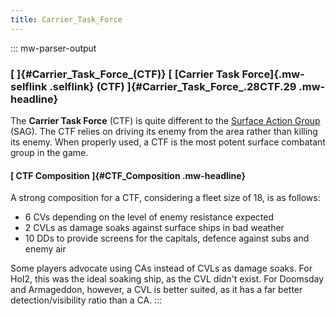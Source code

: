 ```yaml
---
title: Carrier_Task_Force
---
```

::: mw-parser-output
### [ ]{#Carrier_Task_Force_(CTF)} [ [Carrier Task Force]{.mw-selflink .selflink} (CTF) ]{#Carrier_Task_Force_.28CTF.29 .mw-headline}

The **Carrier Task Force** (CTF) is quite different to the [Surface
Action Group](/wiki/Surface_Action_Group "Surface Action Group") (SAG).
The CTF relies on driving its enemy from the area rather than killing
its enemy. When properly used, a CTF is the most potent surface
combatant group in the game.

#### [ CTF Composition ]{#CTF_Composition .mw-headline}

A strong composition for a CTF, considering a fleet size of 18, is as
follows:

-   6 CVs depending on the level of enemy resistance expected
-   2 CVLs as damage soaks against surface ships in bad weather
-   10 DDs to provide screens for the capitals, defence against subs and
    enemy air

Some players advocate using CAs instead of CVLs as damage soaks. For
HoI2, this was the ideal soaking ship, as the CVL didn\'t exist. For
Doomsday and Armageddon, however, a CVL is better suited, as it has a
far better detection/visibility ratio than a CA.
:::

